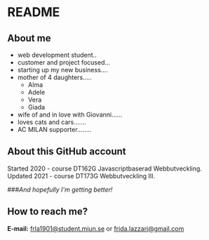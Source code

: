 # README 

## About me
* web development student..  
* customer and project focused...  
* starting up my new business....  
* mother of 4 daughters.....  
    * Alma  
    * Adele  
    * Vera  
    * Giada  
* wife of and in love with Giovanni......  
* loves cats and cars.......  
* AC MILAN supporter........  

## About this GitHub account
Started 2020 - course DT162G Javascriptbaserad Webbutveckling.  Updated 2021 - course DT173G Webbutveckling III.

###_And hopefully I'm getting better!_


## How to reach me?

**E-mail:** frla1901@student.miun.se or frida.lazzari@gmail.com  

